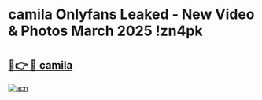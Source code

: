 # camila Onlyfans Leaked - New Video & Photos March 2025 !zn4pk

# <h2><a href="https://idlpn7.iuczelnia.edu.pl?title=camila&ref=zn4pk">🔗👉 🔴 camila</a></h2>

[![acn](https://github.com/user-attachments/assets/0f9c940e-d8b0-45ae-aac7-cd30a18b3e1c)](https://idlpn7.iuczelnia.edu.pl?title=camila&ref=zn4pk)

